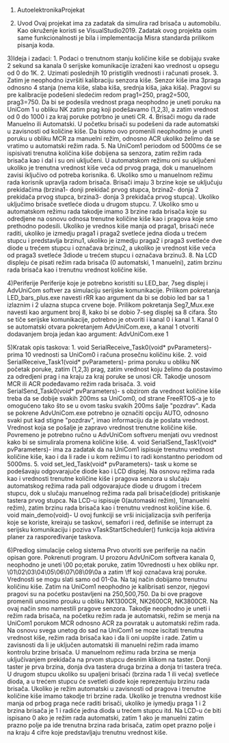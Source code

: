 1) AutoelektronikaProjekat

2) Uvod
Ovaj projekat ima za zadatak da simulira rad brisača u automobilu. Kao okruženje koristi se VisualStudio2019. Zadatak ovog projekta osim same funkcionalnosti je bila i implementacija Misra standarda prilikom pisanja koda.	

3)Ideja i zadaci:
	1. Podaci o trenutnom stanju količine kiše se dobijaju svake 2 sekund sa kanala 0 serijske komunikacije izraženi kao vrednost u opsegu od 0 do 1K.
	2. Uzimati poslednjih 10 pristiglih vrednosti i računati prosek.
	3. Zatim je neophodno izvršiti kalibraciju senzora kiše. Senzor kiše ima 3praga odnosno 4 stanja (nema kiše, slaba kiša, srednja kiša, jaka kiša). Pragovi su pre kalibracije podešeni sledećim redom prag1=250, prag2=500, prag3=750.
	   Da bi se podesila vrednost praga neophodno je uneti poruku na UniCom 1 u obliku NK zatim prag koji podešavamo (1,2,3), a zatim vrednost od 0 do 1000 i za kraj poruke potrbno je uneti CR.
	4. Brisači mogu da rade Manuelno ili Automatski. U početku brisači su podešeni da rade automatski u zavisnosti od količine kiše. Da bismo ovo promenili neophodmo je uneti poruku u obliku MCR za manuelni režim, odnosno ACR ukoliko želimo da se vratimo u automatski režim rada.
	5. Na UniCom1 periodom od 5000ms će se ispisivati trenutna količina kiše dobijena sa senzora, zatim režim rada brisača kao i dal i su oni uključeni. U automatskom režimu oni su uključeni ukoliko je trenutna vrednost kiše veća od prvog praga, dok u manuelnom zavisi iključivo od potreba korisnika.
	6. Ukoliko smo u manuelnom režimu rada korisnik upravlja radom brisača. Brisači imaju 3 brzine koje se uključuju prekidačima (brzina1- donji prekidač prvog stupca, brzina2- donja 2 prekidača prvog stupca, brzina3- donja  3 prekidača prvog stupca). Ukoliko uključimo brisače svetleće dioda u drugom stupcu.
	7. Ukoliko smo u automatskom režimu rada takodje imamo 3 brzine rada brisača koje su odredjene na osnovu odnosa trenutne količine kiše kao i pragova koje smo prethodno podesili. Ukoliko je vrednos kiše manja od praga1, brisači neće raditi, ukoliko je izmedju praga1 i praga2 svetleće jedna dioda u trećem 
	   stupcu i predstavlja brzinu1, ukoliko je izmedju praga2 i praga3 svetleće dve diode u trećem stupcu i označava brzinu2, a ukoliko je vrednost kiše veća od praga3 svetleće 3diode u trećem stupcu i označava brzinu3.
	8. Na LCD displeju će pisati režim rada brisača (0 automatski, 1 manuelni), zatim brzinu rada brisača kao i trenutnu vrednost količine kiše.

4)Periferije
Periferije koje je potrebno koristiti su LED_bar, 7seg displej i AdvUniCom softver za simulaciju serijske komunikacije.
Prilikom pokretanja LED_bars_plus.exe navesti rRR kao argument da bi se dobio led bar sa 1 izlaznim i 2 ulazna stupca crvene boje.
Prilikom pokretanja Seg7_Mux.exe navesti kao argument broj 8, kako bi se dobio 7-seg displej sa 8 cifara.
Što se tiče serijske komunikacije, potrebno je otvoriti i kanal 0 i kanal 1. Kanal 0 se automatski otvara pokretanjem AdvUniCom.exe, a kanal 1 otvoriti dodavanjem broja jedan kao argument: AdvUniCom.exe 1

5)Kratak opis taskova:
	1. void SerialReceive_Task0(void* pvParameters)- prima 10 vrednosti sa UniCom0 i računa prosečnu količinu kiše.
	2. void SerialReceive_Task1(void* pvParameters)- prima poruku u obliku NK početak poruke, zatim (1,2,3) prag, zatim vrednost koju želimo da postavimo za odredjeni prag i na kraju za kraj poruke se unosi CR. Takodje unosom MCR ili ACR podeđavamo režim rada brisača. 
	3. void SerialSend_Task0(void* pvParameters)- s obzirom da vrednost količine kiše treba da se dobije svakih 200ms sa UniCom0, od strane FreeRTOS-a je to omogućeno tako što se u ovom tasku svakih 200ms šalje "pozdrav". Kada se pokrene AdvUniCom.exe potrebno je označiti opciju AUTO, odnosno svaki put kad stigne "pozdrav", imao informaciju da je poslata vrednost. Vrednost koja se pošalje je zapravo vrednost trenutne količine kiše. Povremeno je potrebno ručno u AdvUniCom softveru menjati ovu vrednost kako bi se simulirala promena količine kiše.
	4. void SerialSend_Task1(void* pvParameters)- ima za zadatak da na UniCom1 ispisuje trenutnu vrednost količine kiše, kao i da li rade i u kom režimu i to radi konstantno periodom od 5000ms.
	5. void set_led_Task(void* pvParameters)- task u kome se podešavaju odgovarajuče diode kao i LCD displej. Na osnovu režima rada kao i vrednosti trenutne količine kiše i pragova senzora u slučaju automatskog režima rada pali odgovarajuće diode u drugom i trećem stupcu, dok u slučaju manuelnog režima rada pali brisače(diode) pritiskanje tastera prvog stupca. Na LCD-u ispisuje 0(automaski režim), 1(manuelni režim), zatim brzinu rada brisača kao i trenutnu vrednost količine kiše. 
	6. void main_demo(void)- U ovoj funkciji se vrši inicijalizacija svih periferija koje se koriste, kreiraju se taskovi, semafori i red, definiše se interrupt za serijsku komunikaciju i poziva vTaskStartScheduler() funkcija koja aktivira planer za raspoređivanje taskova.

6)Predlog simulacije celog sistema
Prvo otvoriti sve periferije na način opisan gore. Pokrenuti program. U prozoru AdvUniCom softvera kanala 0, neophodno je uneti \00 po;etak poruke, zatim 10vrednosti u hex obliku npr. \01\02\03\04\05\06\07\08\09\0a a zatim \ff koji označava kraj poruke. Vrednosti se mogu slati samo od 01-0a. Na taj način dobijamo trenutnu količinu kiše. Zatim na UniCom1 neophodno je kalibrisati senzor, njegovi pragovi su na poćetku postavljeni na 250,500,750. Da bi ove pragove promenili unosimo prouku u obliku NK1300CR, NK2600CR, NK3800CR. Na ovaj način smo namestili pragove senzora.
Takodje neophodno je uneti i režim rada brisača, na početku režim rada je automatski, režim se menja na UniCom1 porukom MCR odnosno ACR za povratak u automatski režim rada. Na osnovu svega unetog do sad na UniCom1 se moze iscitati trenutna vrednost kiše, režim rada brisača kao i da li oni uopšte i rade. Zatim u zavisnosti da li je uključen automatski ili manuelni režim rada imamo kontrolu brzine brisača. U manuelnom režimu rada brzina se menja uključivanjem prekidača na prvom stupcu desnim klikom na taster. Donji taster je prva brzina, donja dva tastera druga brzina a donja tri tastera treća.
U drugom stupcu ukoliko su upaljeni brisači (brzina rada 1 ili veća) svetleće dioda, a u trećem stupcu će svetleti diode koje reprezentuju brzinu rada brisača. Ukoliko je režim automatski u zavisnosti od pragova i trenutne količine kiše imamo takodje tri brzine rada. Ukoliko je trenutna vrednost kiše manja od prbog praga neće raditi brisači, ukoliko je iymedju praga 1 i 2 brzina brisača je 1 i radiće jedna dioda u trećem stupcu itd. Na LCD-u će biti ispisano 0 ako je režim rada automatski, zatim 1 ako je manuelni zatim prazno polje pa ide trenutna brzina rada brisača, zatim opet prazno polje i na kraju 4 cifre koje predstavljaju trenutnu vrednost kiše.
